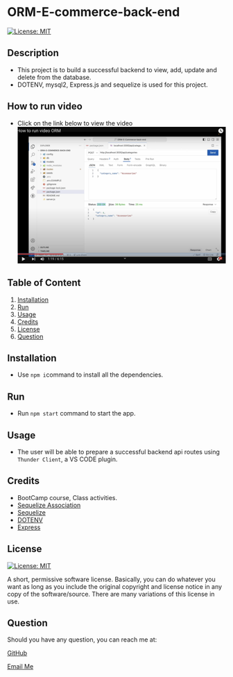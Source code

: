 # ORM-E-commerce-back-end

[![License: MIT](https://img.shields.io/badge/License-MIT-yellow.svg)](https://opensource.org/licenses/MIT)

## Description
* This project is to build a successful backend to view, add, update and delete from the database.
* DOTENV, mysql2, Express.js and sequelize is used for this project.

## How to run video
* Click on the link below to view the video
[![How to run Video Thumbnail](./assets/images/How%20to%20run.png)](https://youtu.be/CQkOyhH_Vww)


## Table of Content
1. [Installation](#installation)
2. [Run](#run)
3. [Usage](#usage)
4. [Credits](#credits)
5. [License](#license)
6. [Question](#question)

## Installation
* Use `npm i`command to install all the dependencies.

## Run
* Run `npm start` command to start the app.

## Usage
* The user will be able to prepare a successful backend api routes using `Thunder Client`, a VS CODE plugin.

## Credits
* BootCamp course, Class activities.
* [Sequelize Association](https://sequelize.org/docs/v6/core-concepts/assocs/)
* [Sequelize](https://sequelize.org/docs/v6/)
* [DOTENV](https://www.npmjs.com/package/dotenv#-examples)
* [Express]()
## License
[![License: MIT](https://img.shields.io/badge/License-MIT-yellow.svg)](https://opensource.org/licenses/MIT)

A short, permissive software license. Basically, you can do whatever you want as long as you include the original copyright and license notice in any copy of the software/source. There are many variations of this license in use.

## Question

Should you have any question, you can reach me at:

[GitHub](https://github.com/salidamaharjan)

[Email Me](mailto:email@email.com)
